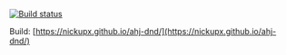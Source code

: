 [![Build status](https://ci.appveyor.com/api/projects/status/xh88vfwcj1q53yao?svg=true)](https://ci.appveyor.com/project/nickupx/ahj-dnd)

Build: [https://nickupx.github.io/ahj-dnd/](https://nickupx.github.io/ahj-dnd/)
 
